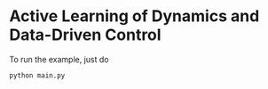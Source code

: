 # Active Learning of Dynamics and Data-Driven Control

To run the example, just do 
```python
python main.py
```

